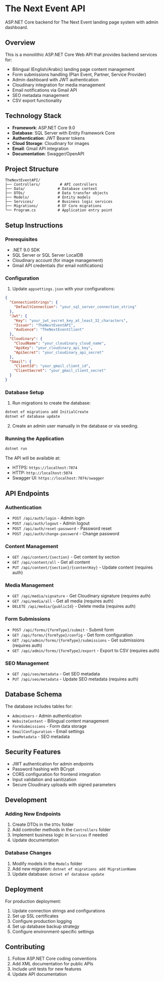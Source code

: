 # The Next Event API

ASP.NET Core backend for The Next Event landing page system with admin dashboard.

## Overview

This is a monolithic ASP.NET Core Web API that provides backend services for:
- Bilingual (English/Arabic) landing page content management
- Form submissions handling (Plan Event, Partner, Service Provider)
- Admin dashboard with JWT authentication
- Cloudinary integration for media management
- Email notifications via Gmail API
- SEO metadata management
- CSV export functionality

## Technology Stack

- **Framework**: ASP.NET Core 9.0
- **Database**: SQL Server with Entity Framework Core
- **Authentication**: JWT Bearer tokens
- **Cloud Storage**: Cloudinary for images
- **Email**: Gmail API integration
- **Documentation**: Swagger/OpenAPI

## Project Structure

```
TheNextEventAPI/
├── Controllers/         # API controllers
├── Data/               # Database context
├── DTOs/               # Data transfer objects
├── Models/             # Entity models
├── Services/           # Business logic services
├── Migrations/         # EF Core migrations
└── Program.cs          # Application entry point
```

## Setup Instructions

### Prerequisites

- .NET 9.0 SDK
- SQL Server or SQL Server LocalDB
- Cloudinary account (for image management)
- Gmail API credentials (for email notifications)

### Configuration

1. Update `appsettings.json` with your configurations:

```json
{
  "ConnectionStrings": {
    "DefaultConnection": "your_sql_server_connection_string"
  },
  "Jwt": {
    "Key": "your_jwt_secret_key_at_least_32_characters",
    "Issuer": "TheNextEventAPI",
    "Audience": "TheNextEventClient"
  },
  "Cloudinary": {
    "CloudName": "your_cloudinary_cloud_name",
    "ApiKey": "your_cloudinary_api_key",
    "ApiSecret": "your_cloudinary_api_secret"
  },
  "Gmail": {
    "ClientId": "your_gmail_client_id",
    "ClientSecret": "your_gmail_client_secret"
  }
}
```

### Database Setup

1. Run migrations to create the database:
```bash
dotnet ef migrations add InitialCreate
dotnet ef database update
```

2. Create an admin user manually in the database or via seeding.

### Running the Application

```bash
dotnet run
```

The API will be available at:
- HTTPS: `https://localhost:7074`
- HTTP: `http://localhost:5074`
- Swagger UI: `https://localhost:7074/swagger`

## API Endpoints

### Authentication
- `POST /api/auth/login` - Admin login
- `POST /api/auth/logout` - Admin logout
- `POST /api/auth/reset-password` - Password reset
- `POST /api/auth/change-password` - Change password

### Content Management
- `GET /api/content/{section}` - Get content by section
- `GET /api/content/all` - Get all content
- `PUT /api/content/{section}/{contentKey}` - Update content (requires auth)

### Media Management
- `GET /api/media/signature` - Get Cloudinary signature (requires auth)
- `GET /api/media/all` - Get all media (requires auth)
- `DELETE /api/media/{publicId}` - Delete media (requires auth)

### Form Submissions
- `POST /api/forms/{formType}/submit` - Submit form
- `GET /api/forms/{formType}/config` - Get form configuration
- `GET /api/admin/forms/{formType}/submissions` - Get submissions (requires auth)
- `GET /api/admin/forms/{formType}/export` - Export to CSV (requires auth)

### SEO Management
- `GET /api/seo/metadata` - Get SEO metadata
- `PUT /api/seo/metadata` - Update SEO metadata (requires auth)

## Database Schema

The database includes tables for:
- `AdminUsers` - Admin authentication
- `WebsiteContent` - Bilingual content management
- `FormSubmissions` - Form data storage
- `EmailConfiguration` - Email settings
- `SeoMetadata` - SEO metadata

## Security Features

- JWT authentication for admin endpoints
- Password hashing with BCrypt
- CORS configuration for frontend integration
- Input validation and sanitization
- Secure Cloudinary uploads with signed parameters

## Development

### Adding New Endpoints

1. Create DTOs in the `DTOs` folder
2. Add controller methods in the `Controllers` folder
3. Implement business logic in `Services` if needed
4. Update documentation

### Database Changes

1. Modify models in the `Models` folder
2. Add new migration: `dotnet ef migrations add MigrationName`
3. Update database: `dotnet ef database update`

## Deployment

For production deployment:

1. Update connection strings and configurations
2. Set up SSL certificates
3. Configure production logging
4. Set up database backup strategy
5. Configure environment-specific settings

## Contributing

1. Follow ASP.NET Core coding conventions
2. Add XML documentation for public APIs
3. Include unit tests for new features
4. Update API documentation
